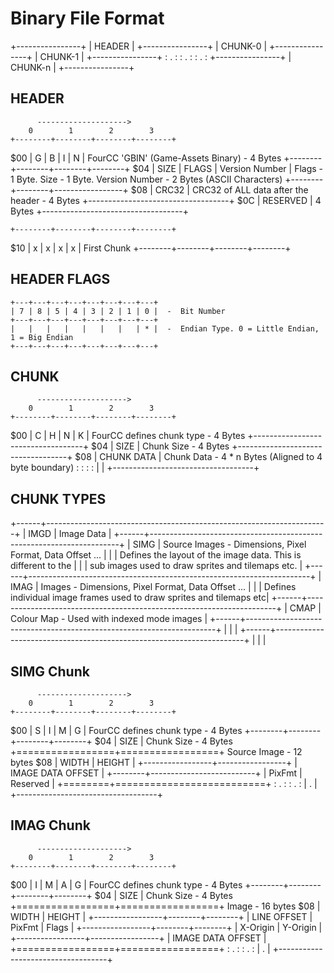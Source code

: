 Binary File Format
==================


+----------------+
|     HEADER     |
+----------------+
|     CHUNK-0    |
+----------------+
|     CHUNK-1    |
+----------------+
:       .        :
:       .        :
:       .        :
+----------------+
|     CHUNK-n    |
+----------------+


HEADER
------

          -------------------->
        0        1        2        3
    +--------+--------+--------+--------+
$00 |   G    |   B    |   I    |   N    |			FourCC 'GBIN' (Game-Assets Binary) - 4 Bytes
    +--------+--------+--------+--------+
$04 | SIZE   | FLAGS  | Version Number  |			Flags - 1 Byte. Size - 1 Byte. Version Number - 2 Bytes (ASCII Characters)
    +--------+--------+-----------------+
$08 |               CRC32               |			CRC32 of ALL data after the header - 4 Bytes 
    +-----------------------------------+
$0C |              RESERVED             |			4 Bytes 
    +-----------------------------------+

    +--------+--------+--------+--------+
$10 |   x    |   x    |   x    |   x    |			First Chunk
    +--------+--------+--------+--------+


HEADER FLAGS
------------

    +---+---+---+---+---+---+---+---+
    | 7 | 8 | 5 | 4 | 3 | 2 | 1 | 0 |  -  Bit Number
    +---+---+---+---+---+---+---+---+
    |   |   |   |   |   |   |   | * |  -  Endian Type. 0 = Little Endian, 1 = Big Endian
    +---+---+---+---+---+---+---+---+



CHUNK 
-----

          -------------------->
        0        1        2        3
    +--------+--------+--------+--------+
$00 |   C    |   H    |   N    |   K    |			FourCC defines chunk type - 4 Bytes
    +-----------------------------------+
$04 |               SIZE                |			Chunk Size - 4 Bytes
    +-----------------------------------+
$08 |            CHUNK DATA             |			Chunk Data - 4 * n Bytes (Aligned to 4 byte boundary)
    :                                   :
		:                                   :
		|                                   |
    +-----------------------------------+


CHUNK TYPES
-----------

+------+----------------------------------------------------------------------+
| IMGD | Image Data                                                           |
+------+----------------------------------------------------------------------+
| SIMG | Source Images - Dimensions, Pixel Format, Data Offset ...            |
|      | Defines the layout of the image data. This is different to the       |
|      | sub images used to draw sprites and tilemaps etc.                    |
+------+----------------------------------------------------------------------+
| IMAG | Images - Dimensions, Pixel Format, Data Offset ...                   |
|      | Defines individual image frames used to draw sprites and tilemaps etc|
+------+----------------------------------------------------------------------+
| CMAP | Colour Map - Used with indexed mode images                           |
+------+----------------------------------------------------------------------+
|      |                                                                      |
+------+----------------------------------------------------------------------+
|      |                                                                      |



SIMG Chunk
----------

          -------------------->
        0        1        2        3
    +--------+--------+--------+--------+
$00 |   S    |   I    |   M    |   G    |    FourCC defines chunk type - 4 Bytes
    +--------+--------+--------+--------+
$04 |               SIZE                |    Chunk Size - 4 Bytes
    +=================+=================+    Source Image - 12 bytes
$08 |      WIDTH      |     HEIGHT      |
    +-----------------+-----------------+
		|         IMAGE DATA OFFSET         |
    +--------+--------------------------+
		| PixFmt |        Reserved          |
    +========+==========================+
    :                 .                 :
		:                 .                 :
		|                 .                 |
    +-----------------------------------+


IMAG Chunk
----------

          -------------------->
        0        1        2        3
    +--------+--------+--------+--------+
$00 |   I    |   M    |   A    |   G    |    FourCC defines chunk type - 4 Bytes
    +--------+--------+--------+--------+
$04 |               SIZE                |    Chunk Size - 4 Bytes
    +=================+=================+    Image - 16 bytes
$08 |      WIDTH      |     HEIGHT      |
    +-----------------+--------+--------+
    |   LINE OFFSET   | PixFmt | Flags  |
    +-----------------+--------+--------+
		|     X-Origin    |     Y-Origin    |
    +-----------------+-----------------+
		|         IMAGE DATA OFFSET         |
    +=================+=================+
    :                 .                 :
		:                 .                 :
		|                 .                 |
    +-----------------------------------+

